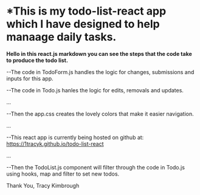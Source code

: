 # *This is my todo-list-react app which I have designed to help manaage daily tasks.


**Hello in this react.js markdown you can see the steps that the code take to produce the todo list.**

--The code in TodoForm.js handles the logic for changes, submissions and inputs for this app.



--The code in Todo.js hanles the logic for edits, removals and updates.

...

--Then the app.css creates the lovely colors that make it easier navigation.

...

--This react app is currently being hosted on github at:  <https://1tracyk.github.io/todo-list-react>

...

--Then the TodoList.js component will filter through the code in Todo.js using hooks, map and filter to set new todos.






 Thank You,
 Tracy Kimbrough
